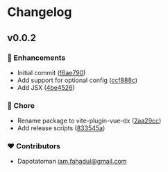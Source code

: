 # Changelog


## v0.0.2


### 🚀 Enhancements

- Initial commit ([f6ae790](https://github.com/DaPotatoMan/vite-plugin-vue-dx/commit/f6ae790))
- Add support for optional config ([ccf888c](https://github.com/DaPotatoMan/vite-plugin-vue-dx/commit/ccf888c))
- Add JSX ([4be4526](https://github.com/DaPotatoMan/vite-plugin-vue-dx/commit/4be4526))

### 🏡 Chore

- Rename package to vite-plugin-vue-dx ([2aa29cc](https://github.com/DaPotatoMan/vite-plugin-vue-dx/commit/2aa29cc))
- Add release scripts ([833545a](https://github.com/DaPotatoMan/vite-plugin-vue-dx/commit/833545a))

### ❤️ Contributors

- Dapotatoman <iam.fahadul@gmail.com>

